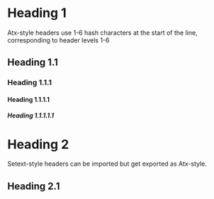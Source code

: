 # Heading 1

Atx-style headers use 1-6 hash characters at the start of the line, corresponding to header levels 1-6

## Heading 1.1

### Heading 1.1.1

#### Heading 1.1.1.1

##### Heading 1.1.1.1.1

# Heading 2

Setext-style headers can be imported but get exported as Atx-style.

## Heading 2.1
